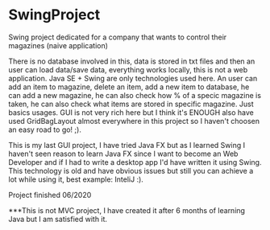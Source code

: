 # SwingProject
Swing project dedicated for a company that wants to control their magazines (naive application)


There is no database involved in this, data is stored in txt files and then an user can load data/save data, everything works locally, this is not a web application.
Java SE + Swing are only technologies used here. An user can add an item to magazine, delete an item, add a new item to database, he can add a new magazine, he can also check 
how % of a specic magazine is taken, he can also check what items are stored in specific magazine. Just basics usages. GUI is not very rich here but I think it's ENOUGH also have 
used GridBagLayout almost everywhere in this project so I haven't choosen an easy road to go! ;).


This is my last GUI project, I have tried Java FX but as I learned Swing I haven't seen reason to learn Java FX since I want to become an Web Developer and if I had to write 
a desktop app I'd have written it using Swing. This technology is old and have obvious issues but still you can achieve a lot while using it, best example: InteliJ :). 

Project finished 06/2020



***This is not MVC project, I have created it after 6 months of learning Java but I am satisfied with it.
